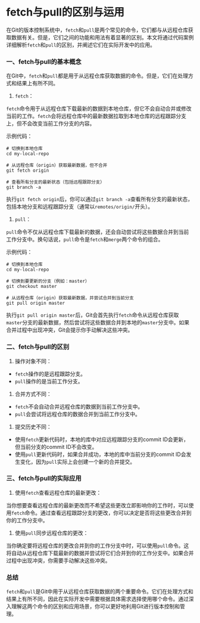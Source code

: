 # fetch与pull的区别与运用

在Git的版本控制系统中，`fetch`和`pull`是两个常见的命令，它们都与从远程仓库获取数据有关。但是，它们之间的功能和用法有着显著的区别。本文将通过代码案例详细解析`fetch`和`pull`的区别，并阐述它们在实际开发中的应用。

### **一、fetch与pull的基本概念**

在Git中，`fetch`和`pull`都是用于从远程仓库获取数据的命令。但是，它们在处理方式和结果上有所不同。

1. `fetch`：

`fetch`命令用于从远程仓库下载最新的数据到本地仓库，但它不会自动合并或修改当前的工作。`fetch`会将远程仓库中的最新数据拉取到本地仓库的远程跟踪分支上，但不会改变当前工作分支的内容。

示例代码：

```
# 切换到本地仓库
cd my-local-repo

# 从远程仓库（origin）获取最新数据，但不合并
git fetch origin

# 查看所有分支的最新状态（包括远程跟踪分支）
git branch -a
```

执行`git fetch origin`后，你可以通过`git branch -a`查看所有分支的最新状态，包括本地分支和远程跟踪分支（通常以`remotes/origin/`开头）。

1. `pull`：

`pull`命令不仅从远程仓库下载最新的数据，还会自动尝试将这些数据合并到当前工作分支中。换句话说，`pull`命令是`fetch`和`merge`两个命令的组合。

示例代码：

```
# 切换到本地仓库
cd my-local-repo

# 切换到要更新的分支（例如：master）
git checkout master

# 从远程仓库（origin）获取最新数据，并尝试合并到当前分支
git pull origin master
```

执行`git pull origin master`后，Git会首先执行`fetch`命令从远程仓库获取`master`分支的最新数据，然后尝试将这些数据合并到本地的`master`分支中。如果合并过程中出现冲突，Git会提示你手动解决这些冲突。

### **二、fetch与pull的区别**

1. 操作对象不同：

- `fetch`操作的是远程跟踪分支。
- `pull`操作的是当前工作分支。

1. 合并方式不同：

- `fetch`不会自动合并远程仓库的数据到当前工作分支中。
- `pull`会尝试将远程仓库的数据合并到当前工作分支中。

1. 提交历史不同：

- 使用`fetch`更新代码时，本地的库中对应远程跟踪分支的commit ID会更新，但当前分支的commit ID不会改变。
- 使用`pull`更新代码时，如果合并成功，本地的库中当前分支的commit ID会发生变化，因为`pull`实际上会创建一个新的合并提交。

### **三、fetch与pull的实际应用**

1. 使用`fetch`查看远程仓库的最新更改：

当你想要查看远程仓库的最新更改而不希望这些更改立即影响你的工作时，可以使用`fetch`命令。通过查看远程跟踪分支的更改，你可以决定是否将这些更改合并到你的工作分支中。

1. 使用`pull`同步远程仓库的更改：

当你确定要将远程仓库的更改合并到你的工作分支中时，可以使用`pull`命令。这将自动从远程仓库下载最新的数据并尝试将它们合并到你的工作分支中。如果合并过程中出现冲突，你需要手动解决这些冲突。

### **总结**

`fetch`和`pull`是Git中用于从远程仓库获取数据的两个重要命令。它们在处理方式和结果上有所不同，因此在实际开发中需要根据具体需求选择使用哪个命令。通过深入理解这两个命令的区别和应用场景，你可以更好地利用Git进行版本控制和管理。

